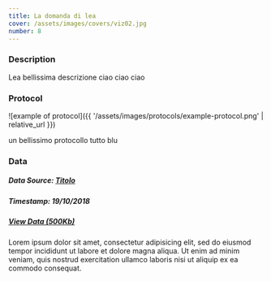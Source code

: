```yaml
---
title: La domanda di lea
cover: /assets/images/covers/viz02.jpg
number: 8
---
```

### Description

Lea bellissima descrizione
ciao
ciao
ciao

<!-- ![example of secondary visualization]({{ '/assets/images/example-mid-viz.svg' | relative_url }}) -->

<!-- Una bellissima descrizione 2 -->

### Protocol
![example of protocol]({{ '/assets/images/protocols/example-protocol.png' | relative_url }})

un bellissimo protocollo tutto blu

### Data
##### Data Source: [Titolo](https://link.org)
##### Timestamp: 19/10/2018
##### [View Data (500Kb)](http://densitydesign.org/)
Lorem ipsum dolor sit amet, consectetur adipisicing elit, sed do eiusmod tempor incididunt ut labore et dolore magna aliqua.
Ut enim ad minim veniam, quis nostrud exercitation ullamco laboris nisi ut aliquip ex ea commodo consequat.
